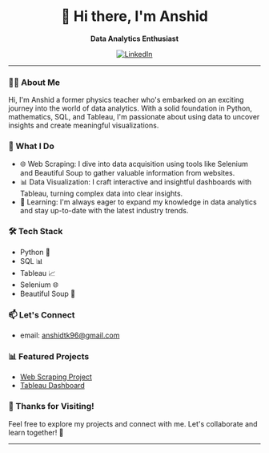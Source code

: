<h1 align="center">👋 Hi there, I'm Anshid</h1>
<p align="center">
  <strong> Data Analytics Enthusiast</strong>
</p>

<p align="center">
  <a href="https://www.linkedin.com/in/anshid-t-k"><img alt="LinkedIn" src="https://img.shields.io/badge/LinkedIn-Connect-blue.svg"></a>
</p>

---

### 👩‍💻 About Me

Hi, I'm Anshid a former physics teacher who's embarked on an exciting journey into the world of data analytics. With a solid foundation in Python, mathematics, SQL, and Tableau, I'm passionate about using data to uncover insights and create meaningful visualizations.

### 🚀 What I Do

- 🌐 Web Scraping: I dive into data acquisition using tools like Selenium and Beautiful Soup to gather valuable information from websites.
- 📊 Data Visualization: I craft interactive and insightful dashboards with Tableau, turning complex data into clear insights.
- 🧠 Learning: I'm always eager to expand my knowledge in data analytics and stay up-to-date with the latest industry trends.

### 🛠️ Tech Stack

- Python 🐍
- SQL 📊
- Tableau 📈
- Selenium 🌐
- Beautiful Soup 🍲

### 📫 Let's Connect

- email: anshidtk96@gmail.com

### 📊 Featured Projects

- [Web Scraping Project](https://github.com/anshidthariyakkodan/Naukri_webscraping_dashboard)
- [Tableau Dashboard](https://public.tableau.com/app/profile/anshid.t.k/viz/Naukriblended/Naukridashboard)
### 🎉 Thanks for Visiting!

Feel free to explore my projects and connect with me. Let's collaborate and learn together! 🌟

---

<p align="center">
  


<!---
anshidthariyakkodan/anshidthariyakkodan is a ✨ special ✨ repository because its `README.md` (this file) appears on your GitHub profile.
You can click the Preview link to take a look at your changes.
--->
